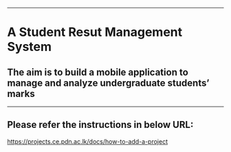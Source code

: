 ___
# A Student Resut Management System
## The aim is to build a mobile application to manage and analyze undergraduate students’ marks

___

## Please refer the instructions in below URL:

https://projects.ce.pdn.ac.lk/docs/how-to-add-a-project
